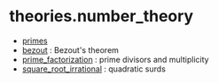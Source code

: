 theories.number_theory
======================

* [primes](primes.lean)
* [bezout](bezout.lean) : Bezout's theorem
* [prime_factorization](prime_factorization.lean) : prime divisors and multiplicity
* [square_root_irrational](square_root_irrational.lean) : quadratic surds